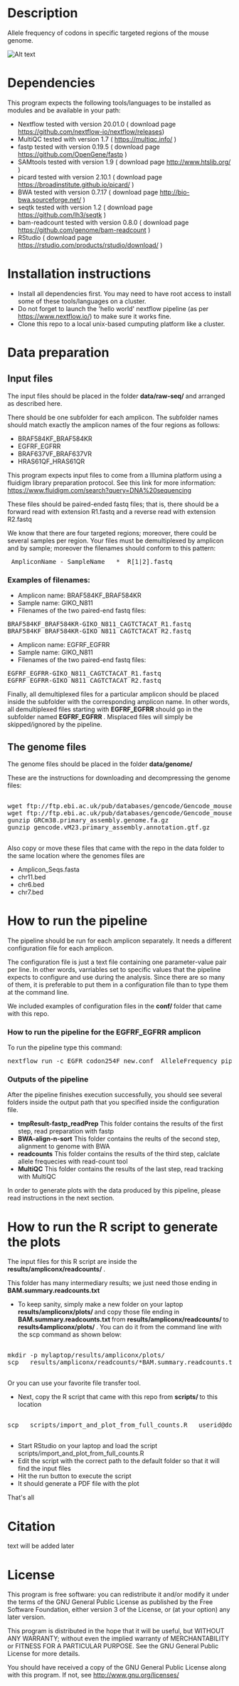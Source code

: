 # Description

Allele frequency of codons in specific targeted regions of the mouse genome.

![Alt text](data/pipeline_figure.png?raw=true "Workflow")

# Dependencies

This program expects the following tools/languages to be installed as modules and be available in your path:

- Nextflow        tested with version 20.01.0   ( download page https://github.com/nextflow-io/nextflow/releases) 
- MultiQC         tested with version 1.7  ( https://multiqc.info/ ) 
- fastp           tested with version 0.19.5 ( download page https://github.com/OpenGene/fastp )
- SAMtools        tested with version 1.9 ( download page http://www.htslib.org/ )
- picard          tested with version 2.10.1 ( download page https://broadinstitute.github.io/picard/ )
- BWA             tested with version 0.7.17 ( download page http://bio-bwa.sourceforge.net/ )
- seqtk           tested with version 1.2 ( download page https://github.com/lh3/seqtk )
- bam-readcount   tested with version 0.8.0 ( download page https://github.com/genome/bam-readcount )
- RStudio         ( download page https://rstudio.com/products/rstudio/download/ )


# Installation instructions

- Install all dependencies first. You may need to have root access to install some of these tools/languages on a cluster.
- Do not forget to launch the 'hello world' nextflow pipeline (as per https://www.nextflow.io/) to make sure it works fine.
- Clone this repo to a local unix-based cumputing platform like a cluster.

# Data preparation

## Input files

The input files should be placed in the folder <b>data/raw-seq/</b> and arranged as described here.

There should be one subfolder for each amplicon. The subfolder names should match exactly the amplicon names of the four regions as follows:

- BRAF584KF_BRAF584KR
- EGFRF_EGFRR
- BRAF637VF_BRAF637VR
- HRAS61QF_HRAS61QR

This program expects input files to come from  a Illumina platform using a fluidigm library preparation protocol. See this link for more information:  https://www.fluidigm.com/search?query=DNA%20sequencing

These files should be paired-ended fastq files; that is, there should be a forward read with extension R1.fastq and a reverse read with extension R2.fastq

We know that there are four targeted regions; moreover, there could be several samples per region. Your files must be demultiplexed by amplicon and by sample; moreover the filenames should conform to this pattern:

<pre>
 AmpliconName - SampleName _ * _R[1|2].fastq
</pre>


### Examples of filenames:

- Amplicon name: BRAF584KF_BRAF584KR
- Sample name: GIKO_N811
- Filenames of the two paired-end fastq files:

<pre>
BRAF584KF_BRAF584KR-GIKO_N811_CAGTCTACAT_R1.fastq
BRAF584KF_BRAF584KR-GIKO_N811_CAGTCTACAT_R2.fastq
</pre>

- Amplicon name: EGFRF_EGFRR
- Sample name: GIKO_N811
- Filenames of the two paired-end fastq files:

<pre>
EGFRF_EGFRR-GIKO_N811_CAGTCTACAT_R1.fastq
EGFRF_EGFRR-GIKO_N811_CAGTCTACAT_R2.fastq
</pre>

Finally,  all demultiplexed files for a particular amplicon should be placed inside the subfolder with the corresponding amplicon name.  In other words, all demultiplexed files starting with <b> EGFRF_EGFRR </b> should go in the subfolder named <b> EGFRF_EGFRR </b>. Misplaced files will simply be skipped/ignored by the pipeline.

## The genome files

The genome files should be placed in the folder <b>data/genome/</b>

These are the instructions for downloading and decompressing the genome files:

<pre>

wget ftp://ftp.ebi.ac.uk/pub/databases/gencode/Gencode_mouse/release_M23/GRCm38.primary_assembly.genome.fa.gz
wget ftp://ftp.ebi.ac.uk/pub/databases/gencode/Gencode_mouse/release_M23/gencode.vM23.primary_assembly.annotation.gtf.gz
gunzip GRCm38.primary_assembly.genome.fa.gz
gunzip gencode.vM23.primary_assembly.annotation.gtf.gz

</pre>

Also copy or move these files that came with the repo in the data folder to the same location where the genomes files are

- Amplicon_Seqs.fasta
- chr11.bed
- chr6.bed
- chr7.bed



# How to run the pipeline

The pipeline should be run for each amplicon separately. It needs a different configuration file for each amplicon.

The configuration file is just a text file containing one parameter-value pair per line. In other words, varriables set to specific values that the pipeline expects to configure and use during the analysis. Since there are so many of them, it is preferable to put them in a configuration file than to type them at the command line.

We included examples of configuration files in the <b> conf/ </b> folder that came with this repo.

### How to run the pipeline for the EGFRF_EGFRR amplicon

To run the pipeline type this command:

<pre>
nextflow run -c EGFR_codon254F_new.conf  AlleleFrequency_pipeline.nf
</pre>

### Outputs of the pipeline

After the pipeline finishes execution successfully, you should see several folders inside the output path that you specified inside the configuration file.

- <b>tmpResult-fastp_readPrep</b> This folder contains the results of the first step, read preparation with fastp
- <b>BWA-align-n-sort</b> This folder contains the reults of the second step, alignment to genome with BWA
- <b>readcounts</b> This folder contains the results of the third step, calclate allele frequecies with read-count tool
- <b>MultiQC</b> This folder contains the results of the last step, read tracking with MultiQC

In order to generate plots with the data produced by this pipeline, please read instructions in the next section.


# How to run the R script to generate the plots

The input files for this R script are inside the <b> results/ampliconx/readcounts/ </b>.

This folder has many intermediary results; we just need those ending in <b> BAM.summary.readcounts.txt </b> 

- To keep sanity, simply make a new folder on your laptop <b> results/ampliconx/plots/ </b> and copy those file ending in <b> BAM.summary.readcounts.txt </b> from <b> results/ampliconx/readcounts/ </b> to <b> results4ampliconx/plots/ </b>.  You can do it from the command line with the scp command as shown below:

<pre>

mkdir -p mylaptop/results/ampliconx/plots/
scp   results/ampliconx/readcounts/*BAM.summary.readcounts.txt   userid@domain:mylaptop/results/ampliconx/plot/

</pre>

Or you can use your favorite file transfer tool.

- Next, copy the R script that came with this repo from <b> scripts/ </b> to this location

<pre>

scp   scripts/import_and_plot_from_full_counts.R   userid@domain:mylaptop/results/ampliconx/plot/

</pre>

- Start RStudio on your laptop and load the script scripts/import_and_plot_from_full_counts.R
- Edit the script with the correct path to the default folder so that it will find the input files
- Hit the run button to execute the script
- It should generate a PDF file with the plot

That's all

# Citation

text will be added later

# License

This program is free software: you can redistribute it and/or modify it under the terms of the GNU General Public License as published by the Free Software Foundation, either version 3 of the License, or (at your option) any later version.

This program is distributed in the hope that it will be useful, but WITHOUT ANY WARRANTY; without even the implied warranty of MERCHANTABILITY or FITNESS FOR A PARTICULAR PURPOSE. See the GNU General Public License for more details.

You should have received a copy of the GNU General Public License along with this program. If not, see http://www.gnu.org/licenses/

